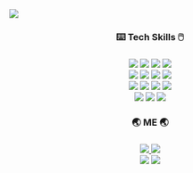 <img src="https://capsule-render.vercel.app/api?type=waving&color=auto&height=200&section=header&text=Heekyoung%20Lee&render&fontSize=60&fontAlign=70&fontAlignY=30" />

<!-- tech skills -->
<h3 align="center"> ⌨️ Tech Skills 🖱️ <h3/>
<p align="center">
  <img src="https://img.shields.io/badge/Python-3776AB?style=flat-square&logo=Python&logoColor=white"/>
  <img src="https://img.shields.io/badge/JavaScript-F7DF1E?style=flat-square&logo=JavaScript&logoColor=white"/>
  <img src="https://img.shields.io/badge/Java-007396?style=flat-square&logo=Java&logoColor=white"/>
  <img src="https://img.shields.io/badge/MySQL-4479A1?style=flat-square&logo=MySQL&logoColor=white"/>
  <br>
  <img src="https://img.shields.io/badge/Express-000000?style=flat-square&logo=Express&logoColor=white"/>
 <img src="https://img.shields.io/badge/NestJS-E0234E?style=flat-square&logo=NestJS&logoColor=white"/>
  <img src="https://img.shields.io/badge/Django-092E20?style=flat-square&logo=Django&logoColor=white"/>
  <img src="https://img.shields.io/badge/Flask-000000?style=flat-square&logo=Flask&logoColor=white"/>
  <br>
  <img src="https://img.shields.io/badge/PyTorch-EE4C2C?style=flat-square&logo=PyTorch&logoColor=white"/>
  <img src="https://img.shields.io/badge/TensorFlow-FF6F00?style=flat-square&logo=TensorFlow&logoColor=white"/>
  <img src="https://img.shields.io/badge/TensorRT-83B81A?style=flat-square&logo=TensorRT&logoColor=white"/>  
  <img src="https://img.shields.io/badge/OpenCV-5C3EE8?style=flat-square&logo=OpenCV&logoColor=white"/>  
  <br>
  <img src="https://img.shields.io/badge/Git-F05032?style=flat-square&logo=Git&logoColor=white"/> 
  <img src="https://img.shields.io/badge/Docker-2496ED?style=flat-square&logo=Docker&logoColor=white"/>    
  <img src="https://img.shields.io/badge/AWS-232F3E?style=flat-square&logo=Amazon AWS&logoColor=white"/>    

</p>
  
      
<!-- 내 페이지, contact ... -->
<h3 align="center"> 🌏 ME 🌏 <h3/>

<p align="center">
<a href="https://vigorous-pawpaw-311.notion.site/Portfolio-e26ad5cc58704ef499ce1d587c9387f7" target="_blank">
  <img src="https://img.shields.io/badge/Portfolio-000000?style=flat-square&logo=Notion&logoColor=#ffffff"/>
<a href="https://stop-thinking-start-now.tistory.com/" target="_blank">
  <img src="https://img.shields.io/badge/Study_B_Log-FAFAFA?style=flat-square&logo=Telegraph&logoColor=black"/></a>
<br>
<a href="mailto:dlapdlf1739@gmail.com" target="_blank">
  <img src="https://img.shields.io/badge/dlapdlf1739@gmail.com-EA4335?style=flat-square&logo=Gmail&logoColor=white"/></a>
<a href="https://blog.naver.com/ilovemdb" target="_blank">
  <img src="https://img.shields.io/badge/Blog-03C75A?style=flat-square&logo=Naver&logoColor=white"/></a> 

</p>

<!--
![HeeKyoung's GitHub stats](https://github-readme-stats.vercel.app/api?username=HKLeeeee&show_icons=true&theme=radical)

**HKLeeeee/HKLeeeee** is a ✨ _special_ ✨ repository because its `README.md` (this file) appears on your GitHub profile.

Here are some ideas to get you started:

- 🔭 I’m currently working on ...
- 🌱 I’m currently learning ...
- 👯 I’m looking to collaborate on ...
- 🤔 I’m looking for help with ...
- 💬 Ask me about ...
- 📫 How to reach me: ...
- 😄 Pronouns: ...
- ⚡ Fun fact: ...
-->
